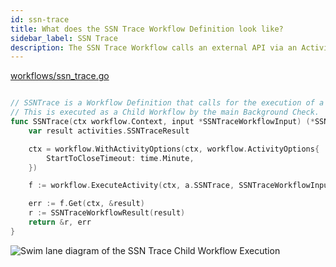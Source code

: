 ```yaml
---
id: ssn-trace
title: What does the SSN Trace Workflow Definition look like?
sidebar_label: SSN Trace
description: The SSN Trace Workflow calls an external API via an Activity Execution and returns the results.
---
```


<!--SNIPSTART background-checks-ssn-trace-workflow-definition-->
[workflows/ssn_trace.go](https://github.com/temporalio/background-checks/blob/master/workflows/ssn_trace.go)
```go

// SSNTrace is a Workflow Definition that calls for the execution of a single Activity.
// This is executed as a Child Workflow by the main Background Check.
func SSNTrace(ctx workflow.Context, input *SSNTraceWorkflowInput) (*SSNTraceWorkflowResult, error) {
	var result activities.SSNTraceResult

	ctx = workflow.WithActivityOptions(ctx, workflow.ActivityOptions{
		StartToCloseTimeout: time.Minute,
	})

	f := workflow.ExecuteActivity(ctx, a.SSNTrace, SSNTraceWorkflowInput(*input))

	err := f.Get(ctx, &result)
	r := SSNTraceWorkflowResult(result)
	return &r, err
}

```
<!--SNIPEND-->

![Swim lane diagram of the SSN Trace Child Workflow Execution](/diagrams/background-checks/ssn-trace-flow.svg)
